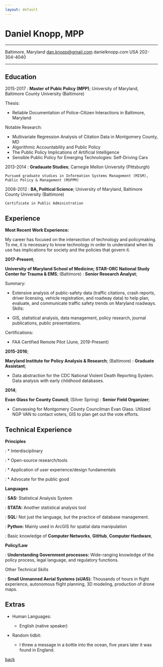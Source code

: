 ```yaml
---
layout: default
---
```


Daniel Knopp, MPP
============

-------------------     ----------------------------
Baltimore, Maryland        dan.knopp@gmail.com
                           danielknopp.com
USA                        202-304-4040
-------------------     ----------------------------

Education
---------

2015-2017
:   **Master of Publc Policy (MPP)**; University of Maryland, Baltimore County University (Baltimore)

Thesis: 
* Reliable Documentation of Police-Citizen Interactions in Baltimore, Maryland

Notable Research:

* Multivariate Regression Analysis of Citation Data in Montgomery County, MD
* Algorithmic Accountability and Public Policy
* The Public Policy Implications of Artificial Intelligence
* Sensible Public Policy for Emerging Technologies: Self-Driving Cars


2013-2014
:   **Gradauate Studies**; Carnegie Mellon University (Pittsburgh)

    Pursued graduate studies in Information Systems Management (MISM), Public Policy & Management (MSPPM)
2008-2012
:   **BA, Political Science**; University of Maryland, Baltimore County University (Baltimore)

    Certificate in Public Administration

Experience
----------

**Most Recent Work Experience:**

My career has focused on the intersection of technology and policymaking. To me, it is necessary to know technology in order to understand when its use has implications for society and the policies that govern it.

**2017-Present**;

**University of Maryland School of Medicine; STAR-ORC National Study Center for Trauma & EMS**; (Baltimore)
:   **Senior Research Analyst**;

Summary:

* Extensive analysis of public-safety data (traffic citations, crash reports, driver licensing, vehicle registration, and roadway data) to help plan, evaluate, and communicate traffic safety trends on Maryland roadways.
Skills:

* GIS, statistical analysis, data management, policy research, journal publications, public presentations.

Certifications:
* FAA Certified Remote Pilot (June, 2019-Present)

**2015-2016**;

**Maryland Institute for Policy Analysis & Research**; (Baltimore)
:   **Graduate Assistant**;

* Data abstraction for the CDC National Violent Death Reporting System. Data analysis with early childhood databases.

**2014**;

**Evan Glass for County Council**; (Silver Spring)
:   **Senior Field Organizer**;

* Canvassing for Montgomery County Councilman Evan Glass. Utilized NGP VAN to contact voters, GIS to plan get out the vote efforts.

Technical Experience
--------------------
**Principles**


:   * Interdisciplinary


:   * Open-source research/tools


:   * Application of user experience/design fundamentals


:   * Advocate for the public good



**Languages**


:   **SAS:** Statistical Analysis System


:   **STATA:** Another statistical analysis tool


:   **SQL:** Not just the language, but the practice of database management.


:   **Python:** Mainly used in ArcGIS for spatial data manipulation



:   Basic knowledge of **Computer Networks**, **GitHub**, **Computer Hardware**,

**Policy/Law**


:   **Understanding Government processes:** Wide-ranging knowledge of the policy process, legal language, and regulatory functions.
    
 Other Technical Skills
 
 
:   **Small Unmanned Aerial Systems (sUAS):** Thousands of hours in flight experience, autonomous flight planning, 3D modeling, production of drone maps. 


Extras
----------------------------------------

* Human Languages:

     * English (native speaker)

* Random tidbit:
     * I threw a message in a bottle into the ocean, five years later it was found in England. 


[back](./)
